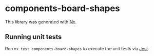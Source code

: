 # components-board-shapes

This library was generated with [Nx](https://nx.dev).

## Running unit tests

Run `nx test components-board-shapes` to execute the unit tests via [Jest](https://jestjs.io).
